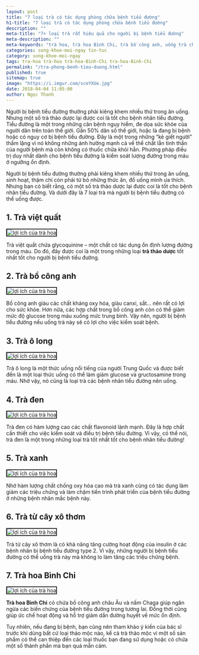 ```yaml
---
layout: post
title: "7 loại trà có tác dụng phòng chữa bệnh tiểu đường"
h1-title: "7 loại trà có tác dụng phòng chữa bệnh tiểu đường"
description: ""
meta-title: "7+ loại trà rất hiệu quả cho người bị bệnh tiểu đường"
meta-description: ""
meta-keywords: "trà hoa, trà hoa Bình Chi, trà bồ công anh, uống trà chữa bệnh, trà thảo dược, tiểu đường"
categories: song-khoe-moi-ngay tin-tuc
category: song-khoe-moi-ngay
tags: tra-hoa trà-hoa trà-hoa-Bình-Chi tra-hoa-Binh-Chi
permalink: "/tra-phong-benh-tieu-duong.html"
published: true
sitemap: true
image: "https://i.imgur.com/sceYXUe.jpg"
date: 2018-04-04 11:05:00
author: Ngọc Thanh
---
```


Người bị bệnh tiểu đường thường phải kiêng khem nhiều thứ trong ăn uống. Nhưng một số trà thảo dược lại được coi là tốt cho bệnh nhân tiểu đường.
Tiểu đường là một trong những căn bệnh nguy hiểm, đe dọa sức khỏe của người dân trên toàn thế giới. Gần 50% dân số thế giới, hoặc là đang bị bệnh hoặc có nguy cơ bị bệnh tiểu đường. Đây là một trong những “kẻ giết người” thầm lặng vì nó không những ảnh hưởng mạnh cả về thể chất lẫn tinh thần của người bệnh mà còn không có thuốc chữa khỏi hẳn. Phương pháp điều trị duy nhất dành cho bệnh tiểu đường là kiểm soát lượng đường trong máu ở ngưỡng ổn định.

Người bị bệnh tiểu đường thường phải kiêng khem nhiều thứ trong ăn uống, sinh hoạt, thậm chí còn phải từ bỏ những thức ăn, đồ uống mình ưa thích.
Nhưng bạn có biết rằng, có một số trà thảo dược lại được coi là tốt cho bệnh nhân tiểu đường. Và dưới đây là 7 loại trà mà người bị bệnh tiểu đường có thể uống được.

## 1. Trà việt quất

<img  src="https://i.imgur.com/64VnonY.jpg" alt="lợi ích của trà hoa" class="image_fade responsive-img lazy" border="2">

Trà việt quất chứa glycoquinine – một chất có tác dụng ổn định lượng đường trong máu. Do đó, đây được coi là một trong những loại **trà thảo dược** tốt nhất tốt cho người bị bệnh tiểu đường.

## 2. Trà bồ công anh

<img  src="https://i.imgur.com/sceYXUe.jpg" alt="lợi ích của trà hoa" class="image_fade responsive-img lazy" border="2">

Bồ công anh giàu các chất kháng oxy hóa, giàu canxi, sắt… nên rất có lợi cho sức khỏe. Hơn nữa, các hợp chất trong bồ công anh còn có thể giảm mức độ glucose trong máu xuống mức trung bình. Vậy nên, người bị bệnh tiểu đường nếu uống trà này sẽ có lợi cho việc kiểm soát bệnh.

## 3. Trà ô long

<img  src="https://i.imgur.com/e4SOE8F.jpg" alt="lợi ích của trà hoa" class="image_fade responsive-img lazy" border="2">

Trà ô long là một thức uống nổi tiếng của người Trung Quốc và được biết đến là một loại thức uống có thể làm giảm glucose và gructosamine trong máu. Nhờ vậy, nó cũng là loại trà các bệnh nhân tiểu đường nên uống.

## 4. Trà đen

<img  src="https://i.imgur.com/EnV4466.jpg" alt="lợi ích của trà hoa" class="image_fade responsive-img lazy" border="2">

Trà đen có hàm lượng cao các chất flavonoid lành mạnh. Đây là hợp chất cần thiết cho việc kiểm soát và điều trị bệnh tiểu đường. Vì vậy, có thể nói, trà đen là một trong những loại trà tốt nhất tốt cho bệnh nhân tiểu đường!

## 5. Trà xanh

<img  src="https://i.imgur.com/ft6P7yY.jpg" alt="lợi ích của trà hoa" class="image_fade responsive-img lazy" border="2">

Nhờ hàm lượng chất chống oxy hóa cao mà trà xanh cũng có tác dụng làm giảm các triệu chứng và làm chậm tiến trình phát triển của bệnh tiểu đường ở những bệnh nhân mắc bệnh này.

## 6. Trà từ cây xô thơm

<img  src="https://i.imgur.com/UxqOXwi.jpg" alt="lợi ích của trà hoa" class="image_fade responsive-img lazy" border="2">

Trà từ cây xô thơm là có khả năng tăng cường hoạt động của insulin ở các bệnh nhân bị bệnh tiểu đường type 2. Vì vậy, những người bị bệnh tiểu đường có thể uống trà này mà không lo làm tăng các triệu chứng bệnh.

## 7. Trà hoa Bình Chi

<img  src="https://i.imgur.com/sOHCMnZ.jpg" alt="lợi ích của trà hoa" class="image_fade responsive-img lazy" border="2">

**Trà hoa Bình Chi** có chứa bồ công anh châu Âu và nấm Chaga giúp ngăn ngừa các biến chứng của bệnh tiểu đường trong tương lai. Đồng thời cũng giúp ức chế hoạt động và hỗ trợ giảm dần đường huyết về mức ổn định.

Tuy nhiên, nếu đang bị bệnh, bạn cũng nên tham khảo ý kiến của bác sĩ trước khi dùng bất cứ loại thảo mộc nào, kể cả trà thảo mộc vì một số sản phẩm có thể can thiệp đến các loại thuốc bạn đang sử dụng hoặc có chứa một số thành phần mà bạn quá mẫn cảm.
